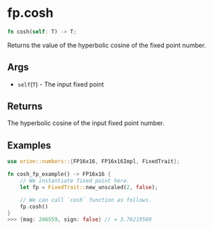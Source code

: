 # fp.cosh

```rust
fn cosh(self: T) -> T;
```

Returns the value of the hyperbolic cosine of the fixed point number.

## Args

* `self`(`T`) - The input fixed point

## Returns

The hyperbolic cosine of the input fixed point number.

## Examples

```rust
use orion::numbers::{FP16x16, FP16x16Impl, FixedTrait};

fn cosh_fp_example() -> FP16x16 {
    // We instantiate fixed point here.
    let fp = FixedTrait::new_unscaled(2, false);

    // We can call `cosh` function as follows.
    fp.cosh()
}
>>> {mag: 246559, sign: false} // = 3.76219569
``` 
